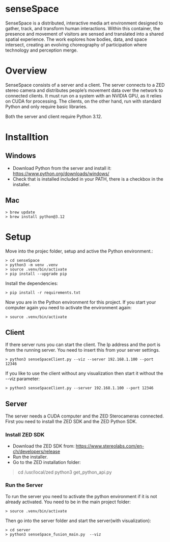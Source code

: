 # senseSpace

SenseSpace is a distributed, interactive media art environment designed to gather, track, and transform human interactions. Within this container, the presence and movement of visitors are sensed and translated into a shared spatial experience. The work explores how bodies, data, and space intersect, creating an evolving choreography of participation where technology and perception merge.

# Overview
SenseSpace consists of a server and a client.
The server connects to a ZED stereo camera and distributes people’s movement data over the network to connected clients. It must run on a system with an NVIDIA GPU, as it relies on CUDA for processing.
The clients, on the other hand, run with standard Python and only require basic libraries.

Both the server and client require Python 3.12.

# Installtion

## Windows
- Download Python from the server and install it: https://www.python.org/downloads/windows/
- Check that is installed included in your PATH, there is a checkbox in the installer.

## Mac
```
> brew update
> brew install python@3.12
```

# Setup
Move into the projec folder, setup and active the Python environment.:
```
> cd senseSpace
> python3 -m venv .venv
> source .venv/bin/activate
> pip install --upgrade pip
```
Install the dependencies:
```
> pip install -r requirements.txt
```
Now you are in the Python environment for this project. If you start your computer again you need to activate the environment again:
```
> source .venv/bin/activate
```

## Client
If there server runs you can start the client. The Ip address and the port is from the running server. You need to insert this from your server settings. 
```
> python3 senseSpaceClient.py --viz --server 192.168.1.100 --port 12346  
```

If you like to use the client without any visualization then start it without the --viz parameter:
```
> python3 senseSpaceClient.py --server 192.168.1.100 --port 12346  
```

## Server

The server needs a CUDA computer and the ZED Sterocameras connected. First you need to install the ZED SDK and the ZED Python SDK.

### Install ZED SDK
- Download the ZED SDK from: https://www.stereolabs.com/en-ch/developers/release
- Run the installer.
- Go to the ZED installation folder:
> cd /usr/local/zed
> python3 get_python_api.py

### Run the Server
To run the server you need to activate the python environment if it is not already activated. You need to be in the main project folder:
```
> source .venv/bin/activate
```
Then go into the server folder and start the server(with visualization):
```
> cd server
> python3 senseSpace_fusion_main.py  --viz
```